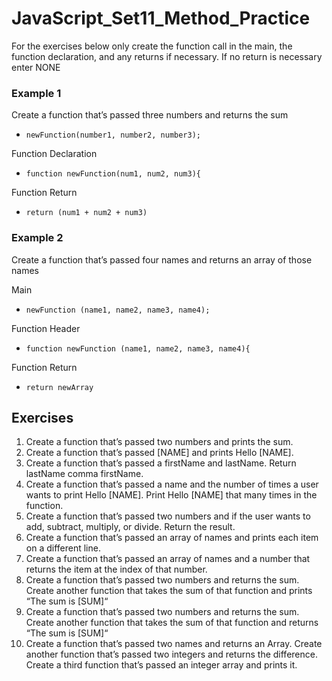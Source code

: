 # JavaScript_Set11_Method_Practice

For the exercises below only create the function call in the main, the function declaration, and any returns if necessary. If no return is necessary enter NONE
### Example 1
Create a function that’s passed three numbers and returns the sum

* ```newFunction(number1, number2, number3);```

Function Declaration

* ```function newFunction(num1, num2, num3){```

Function Return

* ```return (num1 + num2 + num3)```

### Example 2
Create a function that’s passed four names and returns an array of those names

Main

* ```newFunction (name1, name2, name3, name4);```

Function Header

* ```function newFunction (name1, name2, name3, name4){```

Function Return

* ```return newArray```

## Exercises
1. Create a function that’s passed two numbers and prints the sum.
2. Create a function that’s passed [NAME] and prints Hello [NAME].
3. Create a function that’s passed a firstName and lastName. Return lastName comma firstName.
4. Create a function that’s passed a name and the number of times a user wants to print Hello [NAME]. Print Hello [NAME] that many times in the function.
5. Create a function that’s passed two numbers and if the user wants to add, subtract, multiply, or divide. Return the result.
6. Create a function that’s passed an array of names and prints each item on a different line.
7. Create a function that’s passed an array of names and a number that returns the item at the index of that number.
8. Create a function that’s passed two numbers and returns the sum. Create another function that takes the sum of that function and prints “The sum is [SUM]“
9. Create a function that’s passed two numbers and returns the sum. Create another function that takes the sum of that function and returns “The sum is [SUM]“
10. Create a function that’s passed two names and returns an Array. Create another function that’s passed two integers and returns the difference. Create a third function that’s passed an integer array and prints it.
